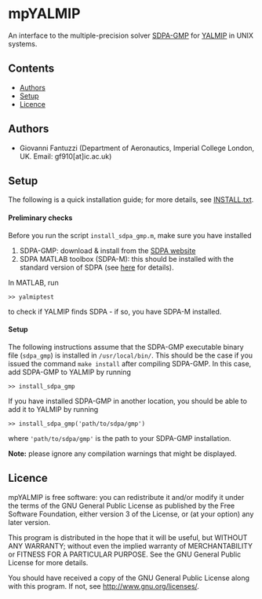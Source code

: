 # mpYALMIP

An interface to the multiple-precision solver [SDPA-GMP](http://sdpa.sourceforge.net/download.html) 
for [YALMIP](http://users.isy.liu.se/johanl/yalmip/) in UNIX systems.

## Contents
- [Authors](#Authors)
- [Setup](#Setup)
- [Licence](#Licence)

## Authors<a name="Authors"></a>
- Giovanni Fantuzzi (Department of Aeronautics, Imperial College London, UK. Email: gf910[at]ic.ac.uk)

## Setup<a name="Setup"></a>

The following is a quick installation guide; for more details, see [INSTALL.txt](https://github.com/giofantuzzi/mpYALMIP/blob/master/INSTALL.txt).

#### Preliminary checks

Before you run the script `install_sdpa_gmp.m`, make sure you have installed

1. SDPA-GMP: download & install from the [SDPA website](http://sdpa.sourceforge.net/download.html)
2. SDPA MATLAB toolbox (SDPA-M): this should be installed with the standard version of SDPA (see [here](http://sdpa.sourceforge.net/download.html) for details).


In MATLAB, run 

    >> yalmiptest
 
to check if YALMIP finds SDPA - if so, you have SDPA-M installed.


#### Setup

The following instructions assume that the SDPA-GMP executable binary file 
(`sdpa_gmp`) is 
installed in `/usr/local/bin/`. This should be the case if you issued the command
`make install` after compiling SDPA-GMP. 
In this case, add SDPA-GMP to YALMIP by running

    >> install_sdpa_gmp 

If you have installed SDPA-GMP in another location, you should be able to add it
to YALMIP by running

    >> install_sdpa_gmp('path/to/sdpa/gmp')

where `'path/to/sdpa/gmp'` is the path to your SDPA-GMP installation.

**Note:** please ignore any compilation warnings that might be displayed.


## Licence<a name="Licence"></a>
mpYALMIP is free software: you can redistribute it and/or modify
it under the terms of the GNU General Public License as published by
the Free Software Foundation, either version 3 of the License, or
(at your option) any later version.
 
This program is distributed in the hope that it will be useful,
but WITHOUT ANY WARRANTY; without even the implied warranty of
MERCHANTABILITY or FITNESS FOR A PARTICULAR PURPOSE.  See the
GNU General Public License for more details.
 
You should have received a copy of the GNU General Public License
along with this program.  If not, see <http://www.gnu.org/licenses/>.

